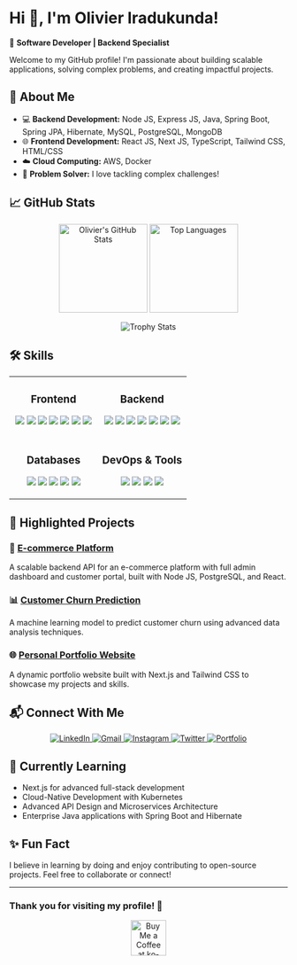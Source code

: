 # Hi 👋, I'm Olivier Iradukunda!

 🌟 **Software Developer | Backend Specialist**

Welcome to my GitHub profile! I'm passionate about building scalable applications, solving complex problems, and creating impactful projects.

## 🚀 **About Me**
- 💻 **Backend Development:** Node JS, Express JS, Java, Spring Boot, Spring JPA, Hibernate, MySQL, PostgreSQL, MongoDB
- 🌐 **Frontend Development:** React JS, Next JS, TypeScript, Tailwind CSS, HTML/CSS
- ☁️ **Cloud Computing:** AWS, Docker
- 🔧 **Problem Solver:** I love tackling complex challenges!

## 📈 **GitHub Stats**
<div align="center">
  <p align="center">
    <img height="160em" src="https://github-readme-stats.vercel.app/api?username=Mr-Olivier&show_icons=true&theme=radical&count_private=true&include_all_commits=true" alt="Olivier's GitHub Stats" />
    <img height="160em" src="https://github-readme-stats.vercel.app/api/top-langs/?username=Mr-Olivier&layout=compact&theme=radical&langs_count=8" alt="Top Languages" />
  </p>
  <img src="https://github-profile-trophy.vercel.app/?username=Mr-Olivier&theme=radical&row=1&column=6" alt="Trophy Stats" />
</div>

## 🛠️ **Skills**

<table>
  <tr>
    <td valign="top" width="50%">
      <h3 align="center">Frontend</h3>
      <p align="center">
        <img src="https://img.shields.io/badge/React-61DAFB?style=for-the-badge&logo=react&logoColor=black" />
        <img src="https://img.shields.io/badge/Next.js-000000?style=for-the-badge&logo=next.js&logoColor=white" />
        <img src="https://img.shields.io/badge/TypeScript-3178C6?style=for-the-badge&logo=typescript&logoColor=white" />
        <img src="https://img.shields.io/badge/Tailwind_CSS-38B2AC?style=for-the-badge&logo=tailwind-css&logoColor=white" />
        <img src="https://img.shields.io/badge/JavaScript-F7DF1E?style=for-the-badge&logo=javascript&logoColor=black" />
        <img src="https://img.shields.io/badge/HTML5-E34F26?style=for-the-badge&logo=html5&logoColor=white" />
        <img src="https://img.shields.io/badge/CSS3-1572B6?style=for-the-badge&logo=css3&logoColor=white" />
      </p>
    </td>
    <td valign="top" width="50%">
      <h3 align="center">Backend</h3>
      <p align="center">
        <img src="https://img.shields.io/badge/Node.js-339933?style=for-the-badge&logo=node.js&logoColor=white" />
        <img src="https://img.shields.io/badge/Express-000000?style=for-the-badge&logo=express&logoColor=white" />
        <img src="https://img.shields.io/badge/Java-ED8B00?style=for-the-badge&logo=openjdk&logoColor=white" />
        <img src="https://img.shields.io/badge/Spring Boot-6DB33F?style=for-the-badge&logo=spring-boot&logoColor=white" />
        <img src="https://img.shields.io/badge/Hibernate-59666C?style=for-the-badge&logo=hibernate&logoColor=white" />
        <img src="https://img.shields.io/badge/Python-3776AB?style=for-the-badge&logo=python&logoColor=white" />
        <img src="https://img.shields.io/badge/Flask-000000?style=for-the-badge&logo=flask&logoColor=white" />
      </p>
    </td>
  </tr>
  <tr>
    <td valign="top" width="50%">
      <h3 align="center">Databases</h3>
      <p align="center">
        <img src="https://img.shields.io/badge/MySQL-4479A1?style=for-the-badge&logo=mysql&logoColor=white" />
        <img src="https://img.shields.io/badge/PostgreSQL-336791?style=for-the-badge&logo=postgresql&logoColor=white" />
        <img src="https://img.shields.io/badge/MongoDB-47A248?style=for-the-badge&logo=mongodb&logoColor=white" />
        <img src="https://img.shields.io/badge/Prisma-2D3748?style=for-the-badge&logo=prisma&logoColor=white" />
        <img src="https://img.shields.io/badge/Spring JPA-6DB33F?style=for-the-badge&logo=spring&logoColor=white" />
      </p>
    </td>
    <td valign="top" width="50%">
      <h3 align="center">DevOps & Tools</h3>
      <p align="center">
        <img src="https://img.shields.io/badge/AWS-232F3E?style=for-the-badge&logo=amazon-aws&logoColor=white" />
        <img src="https://img.shields.io/badge/Docker-2496ED?style=for-the-badge&logo=docker&logoColor=white" />
        <img src="https://img.shields.io/badge/Git-F05032?style=for-the-badge&logo=git&logoColor=white" />
        <img src="https://img.shields.io/badge/GitHub-181717?style=for-the-badge&logo=github&logoColor=white" />
      </p>
    </td>
  </tr>
</table>

## 🌟 **Highlighted Projects**

### 📂 [E-commerce Platform](https://ecommerce-platform-plum.vercel.app/)
A scalable backend API for an e-commerce platform with full admin dashboard and customer portal, built with Node JS, PostgreSQL, and React.

### 📊 [Customer Churn Prediction](https://github.com/olivieriradukunda/churn-prediction)
A machine learning model to predict customer churn using advanced data analysis techniques.

### 🌐 [Personal Portfolio Website](https://olivier-ira.vercel.app/)
A dynamic portfolio website built with Next.js and Tailwind CSS to showcase my projects and skills.

## 📬 **Connect With Me**
<p align="center">
  <a href="https://www.linkedin.com/in/olivier-irad/">
    <img src="https://img.shields.io/badge/LinkedIn-Connect-blue?style=for-the-badge&logo=linkedin" alt="LinkedIn" />
  </a>
  <a href="mailto:oiradukunda63@gmail.com">
    <img src="https://img.shields.io/badge/Email-Contact-red?style=for-the-badge&logo=gmail" alt="Gmail" />
  </a>
  <a href="https://www.instagram.com/__olivier__20/">
    <img src="https://img.shields.io/badge/Instagram-Follow-ff69b4?style=for-the-badge&logo=instagram" alt="Instagram" />
  </a>
  <a href="https://x.com/OIradukund43222">
    <img src="https://img.shields.io/badge/Twitter-Follow-blue?style=for-the-badge&logo=twitter" alt="Twitter" />
  </a>
  <a href="https://olivier-ira.vercel.app/">
    <img src="https://img.shields.io/badge/Portfolio-Visit-green?style=for-the-badge&logo=firefox" alt="Portfolio" />
  </a>
</p>

## 🌱 **Currently Learning**
- Next.js for advanced full-stack development
- Cloud-Native Development with Kubernetes
- Advanced API Design and Microservices Architecture
- Enterprise Java applications with Spring Boot and Hibernate

## ✨ **Fun Fact**
I believe in learning by doing and enjoy contributing to open-source projects. Feel free to collaborate or connect!

---

### Thank you for visiting my profile! 🌟

<div align="center">
  <a href='https://ko-fi.com/T6T0ZUPZR' target='_blank'>
    <img height='64' style='border:0px;height:64px;' src='https://storage.ko-fi.com/cdn/kofi1.png?v=3' border='0' alt='Buy Me a Coffee at ko-fi.com' />
  </a>
</div>
